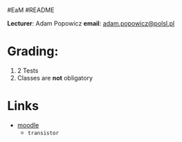 #EaM #README 

**Lecturer**: Adam Popowicz
**email**: adam.popowicz@polsl.pl

# Grading:
1. 2 Tests
2. Classes are **not** obligatory
# Links
- [moodle](https://platforma.polsl.pl/rau3/enrol/index.php?id=80207)
	- `transistor`